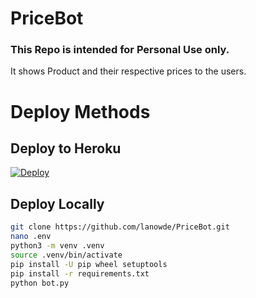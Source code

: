 # PriceBot

<h3>This Repo is intended for Personal Use only.</h3>
It shows Product and their respective prices to the users.

# Deploy Methods
## Deploy to Heroku
[![Deploy](https://www.herokucdn.com/deploy/button.svg)](https://dashboard.heroku.com/new?button-url=https%3A%2F%2Fgithub.com%2Flanowde%2FPriceBot&template=https%3A%2F%2Fgithub.com%2Flanowde%2FPriceBot)

## Deploy Locally
```sh
git clone https://github.com/lanowde/PriceBot.git
nano .env
python3 -m venv .venv
source .venv/bin/activate
pip install -U pip wheel setuptools
pip install -r requirements.txt
python bot.py
```
